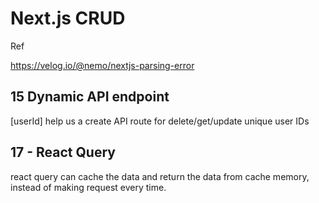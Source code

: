 # Next.js CRUD

Ref

<https://velog.io/@nemo/nextjs-parsing-error>

## 15 Dynamic API endpoint

[userId] help us a create API route for delete/get/update unique user IDs

## 17 - React Query

react query can cache the data and return the data from cache memory, instead of making request every time.
